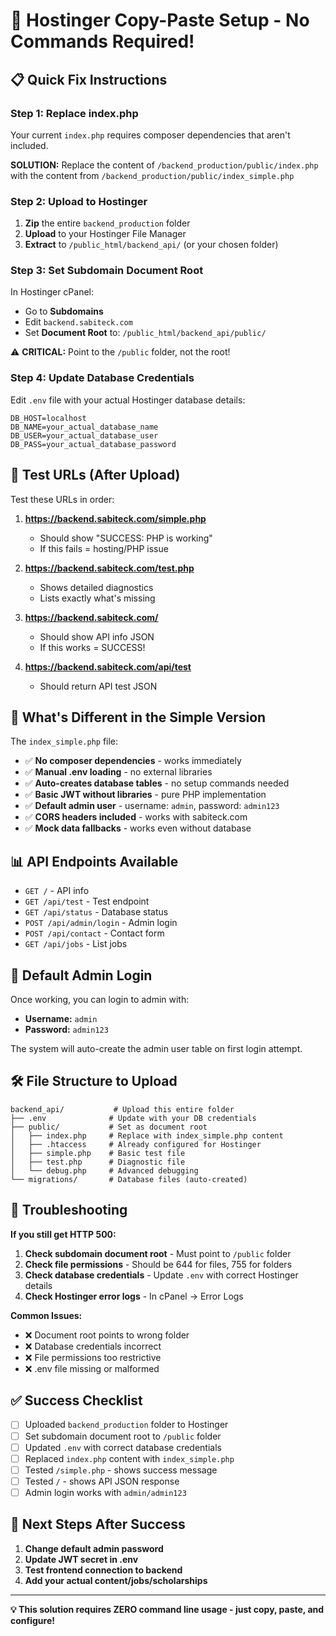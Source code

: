 # 🚀 Hostinger Copy-Paste Setup - No Commands Required!

## 📋 **Quick Fix Instructions**

### **Step 1: Replace index.php**

Your current `index.php` requires composer dependencies that aren't included.

**SOLUTION:** Replace the content of `/backend_production/public/index.php` with the content from `/backend_production/public/index_simple.php`

### **Step 2: Upload to Hostinger**

1. **Zip** the entire `backend_production` folder
2. **Upload** to your Hostinger File Manager
3. **Extract** to `/public_html/backend_api/` (or your chosen folder)

### **Step 3: Set Subdomain Document Root**

In Hostinger cPanel:
- Go to **Subdomains**
- Edit `backend.sabiteck.com`
- Set **Document Root** to: `/public_html/backend_api/public/`

⚠️ **CRITICAL:** Point to the `/public` folder, not the root!

### **Step 4: Update Database Credentials**

Edit `.env` file with your actual Hostinger database details:

```env
DB_HOST=localhost
DB_NAME=your_actual_database_name
DB_USER=your_actual_database_user
DB_PASS=your_actual_database_password
```

## 🧪 **Test URLs (After Upload)**

Test these URLs in order:

1. **https://backend.sabiteck.com/simple.php**
   - Should show "SUCCESS: PHP is working"
   - If this fails = hosting/PHP issue

2. **https://backend.sabiteck.com/test.php**
   - Shows detailed diagnostics
   - Lists exactly what's missing

3. **https://backend.sabiteck.com/**
   - Should show API info JSON
   - If this works = SUCCESS!

4. **https://backend.sabiteck.com/api/test**
   - Should return API test JSON

## 🔧 **What's Different in the Simple Version**

The `index_simple.php` file:
- ✅ **No composer dependencies** - works immediately
- ✅ **Manual .env loading** - no external libraries
- ✅ **Auto-creates database tables** - no setup commands needed
- ✅ **Basic JWT without libraries** - pure PHP implementation
- ✅ **Default admin user** - username: `admin`, password: `admin123`
- ✅ **CORS headers included** - works with sabiteck.com
- ✅ **Mock data fallbacks** - works even without database

## 📊 **API Endpoints Available**

- `GET /` - API info
- `GET /api/test` - Test endpoint
- `GET /api/status` - Database status
- `POST /api/admin/login` - Admin login
- `POST /api/contact` - Contact form
- `GET /api/jobs` - List jobs

## 🔐 **Default Admin Login**

Once working, you can login to admin with:
- **Username:** `admin`
- **Password:** `admin123`

The system will auto-create the admin user table on first login attempt.

## 🛠️ **File Structure to Upload**

```
backend_api/           # Upload this entire folder
├── .env              # Update with your DB credentials
├── public/           # Set as document root
│   ├── index.php     # Replace with index_simple.php content
│   ├── .htaccess     # Already configured for Hostinger
│   ├── simple.php    # Basic test file
│   ├── test.php      # Diagnostic file
│   └── debug.php     # Advanced debugging
└── migrations/       # Database files (auto-created)
```

## 🚨 **Troubleshooting**

**If you still get HTTP 500:**

1. **Check subdomain document root** - Must point to `/public` folder
2. **Check file permissions** - Should be 644 for files, 755 for folders
3. **Check database credentials** - Update `.env` with correct Hostinger details
4. **Check Hostinger error logs** - In cPanel → Error Logs

**Common Issues:**
- ❌ Document root points to wrong folder
- ❌ Database credentials incorrect
- ❌ File permissions too restrictive
- ❌ .env file missing or malformed

## ✅ **Success Checklist**

- [ ] Uploaded `backend_production` folder to Hostinger
- [ ] Set subdomain document root to `/public` folder
- [ ] Updated `.env` with correct database credentials
- [ ] Replaced `index.php` content with `index_simple.php`
- [ ] Tested `/simple.php` - shows success message
- [ ] Tested `/` - shows API JSON response
- [ ] Admin login works with `admin/admin123`

## 🎯 **Next Steps After Success**

1. **Change default admin password**
2. **Update JWT secret in .env**
3. **Test frontend connection to backend**
4. **Add your actual content/jobs/scholarships**

---

**💡 This solution requires ZERO command line usage - just copy, paste, and configure!**
